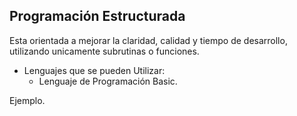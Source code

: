 ## Programación Estructurada
Esta orientada a mejorar la claridad, calidad y tiempo de desarrollo, utilizando unicamente subrutinas o funciones.

- Lenguajes que se pueden Utilizar:
	- Lenguaje de Programación Basic.

Ejemplo.